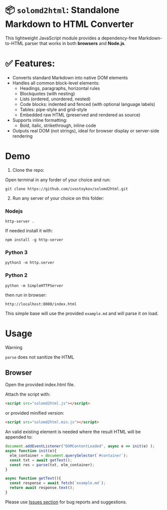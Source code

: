 # 📦 `solomd2html`: Standalone Markdown to HTML Converter

This lightweight JavaScript module provides a dependency-free Markdown-to-HTML parser that works in both **browsers** and **Node.js**.

# ✅ Features:
- Converts standard Markdown into native DOM elements
- Handles all common block-level elements:
  - Headings, paragraphs, horizontal rules
  - Blockquotes (with nesting)
  - Lists (ordered, unordered, nested)
  - Code blocks: indented and fenced (with optional language labels)
  - Tables: pipe-style and grid-style
  - Embedded raw HTML (preserved and rendered as source)
- Supports inline formatting:
  - Bold, italic, strikethrough, inline code
- Outputs real DOM (not strings), ideal for browser display or server-side rendering

# Demo

1. Clone the repo:

Open terminal in any forder of your choice and run:

```
git clone https://github.com/ivostoykov/solomd2html.git
```

2. Run any server of your choice on this folder:

### Nodejs

```Nodejs
http-server .
```

If needed install it with:
```Nodejs
npm install -g http-server
```

### Python 3

```Python3
python3 -m http.server
```

### Python 2

```Python2
python -m SimpleHTTPServer
```

then run in browser:

```
http://localhost:8000/index.html
```

This simple base will use the provided `example.md` and will parse it on load.

# Usage

> [!WARNING]
> `parse` does not sanitize the HTML

## Browser

Open the provided index.html file.

Attach the script with:

```html
<script src="solomd2html.js"></script>
```

or provided minified version:

```html
<script src="solomd2html.min.js"></script>
```


An valid existing element is needed where the result HTML will be appended to:

```js
document.addEventListener("DOMContentLoaded", async e => init(e) );
async function init(e){
  elm_container = document.querySelector(`#container`);
  const txt = await getText();
  const res = parse(txt, elm_container);
}

async function getText(){
  const response = await fetch(`example.md`);
  return await response.text();
}
```

Please use [Issues section](https://github.com/ivostoykov/solomd2html/issues) for bug reports and suggestions.